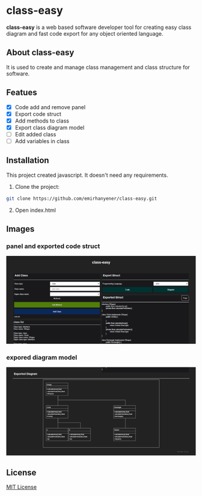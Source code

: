 # class-easy
**class-easy** is a web based software developer tool for creating easy class diagram and fast code export for any object oriented language. 
## About class-easy
It is used to create and manage class management and class structure for software.

## Featues
- [X] Code add and remove panel
- [X] Export code struct
- [X] Add methods to class
- [X] Export class diagram model
- [ ] Edit added class
- [ ] Add variables in class

## Installation
This project created javascript. It doesn't need any requirements.
1. Clone the project:
```bash
git clone https://github.com/emirhanyener/class-easy.git
```
2. Open index.html


## Images

### panel and exported code struct
![Screenshot](https://github.com/emirhanyener/class-easy/blob/main/images/main_panel.PNG)

### expored diagram model
![Screenshot](https://github.com/emirhanyener/class-easy/blob/main/images/diagram_exported.PNG)

## License
[MIT License](LICENSE)
